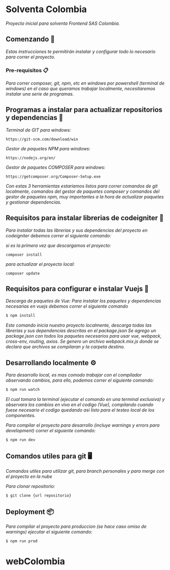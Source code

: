 # Solventa Colombia

_Proyecto inicial para solventa Frontend SAS Colombia._

## Comenzando 🚀

_Estas instrucciones te permitirán instalar y configurar todo lo necesario para correr el proyecto._

### Pre-requisitos 📋

_Para correr composer, git, npm, etc en windows por powershell (terminal de windows)_
_en el caso que queramos trabajar localmente, necesitaremos instalar una serie de programas._

## Programas a instalar para actualizar repositorios y dependencias 🔧

_Terminal de GIT para windows:_
```
https://git-scm.com/download/win
```

_Gestor de paquetes NPM para windows:_
```
https://nodejs.org/en/
```

_Gestor de paquetes COMPOSER para windows:_
```
https://getcomposer.org/Composer-Setup.exe
```

_Con estas 3 herramientas estariamos listos para correr comandos de git localmente,_
_comandos del gestor de paquetes composer y comandos del gestor de paquetes npm,_
_muy importantes a la hora de actualizar paquetes y gestionar dependencias._

## Requisitos para instalar librerias de codeigniter 🔧

_Para instalar todas las librerias y sus dependencias del proyecto en codeigniter_
_debemos correr el siguiente comando:_

_si es la primera vez que descargamos el proyecto:_
```
composer install
```

_para actualizar el proyecto local:_
```
composer update
```

## Requisitos para configurar e instalar Vuejs 🔧

_Descarga de paquetes de Vue:_
_Para instalar los paquetes y dependencias necesarias en vuejs debemos correr el siguiente comando_

```sh
$ npm install
```

_Este comando inicia nuestro proyecto localmente, descarga todas las librerias y sus dependencias descritas en el package.json_
_Se agrego un package.json con todos los paquetes necesarios para usar vue, webpack, cross-env, routing, axios._
_Se genero un archivo webpack.mix.js donde se declara que archivos se compilaran y la carpeta destino._

## Desarrollando localmente ⚙️

_Para desarrollo local, es mas comodo trabajar con el compilador observando cambios,_
_para ello, podemos correr el siguiente comando:_

```sh
$ npm run watch
```

_El cual tomara la terminal (ejecutar el comando en una terminal exclusiva) y observara_
_los cambios en vivo en el codigo (Vue), compilando cuando fuese necesario el codigo_
_quedando asi listo para el testeo local de los componentes._

_Para compilar el proyecto para desarrollo (incluye warnings y errors para development)_
_correr el siguiente comando:_

```sh
$ npm run dev
```

## Comandos utiles para git 🖥️

_Comandos utiles para utilizar git, para branch personales y para merge con el proyecto en la nube_

_Para clonar repositorio:_
```sh
$ git clone {url repositorio}
```

## Deployment 📦

_Para compilar el proyecto para produccion (se hace caso omiso de warnings)_
_ejecutar el siguiente comando:_

```sh
$ npm run prod
```
# webColombia

